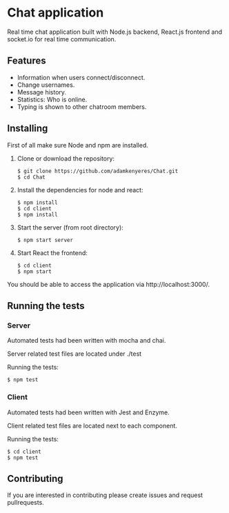 # Chat application

Real time chat application built with Node.js backend, React.js frontend and socket.io for real time communication.

## Features

* Information when users connect/disconnect.
* Change usernames.
* Message history.
* Statistics: Who is online.
* Typing is shown to other chatroom members.


## Installing
First of all make sure Node and npm are installed.

1. Clone or download the repository:

    ```
    $ git clone https://github.com/adamkenyeres/Chat.git
    $ cd Chat
    ```
2. Install the dependencies for node and react:

    ```
    $ npm install
    $ cd client
    $ npm install
    ```
3. Start the server (from root directory):

    ```
    $ npm start server
    ```
4. Start React the frontend:
    ```
    $ cd client
    $ npm start
    ```

You should be able to access the application via http://localhost:3000/.

## Running the tests

### Server

Automated tests had been written with mocha and chai.

Server related test files are located under ./test

Running the tests:
```
$ npm test
 ```

### Client

Automated tests had been written with Jest and Enzyme.

Client related test files are located next to each component.

Running the tests:
```
$ cd client
$ npm test
 ```
 ## Contributing
 
 If you are interested in contributing please create issues and request pullrequests. 
